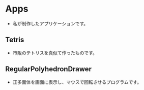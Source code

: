 # Apps
- 私が制作したアプリケーションです。

## Tetris
- 市販のテトリスを真似て作ったものです。

## RegularPolyhedronDrawer
- 正多面体を画面に表示し、マウスで回転させるプログラムです。

